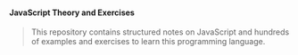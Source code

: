 #### JavaScript Theory and Exercises

> This repository contains structured notes on JavaScript and hundreds of examples and exercises to learn this programming language.